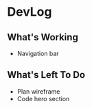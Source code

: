 # DevLog

## What's Working

* Navigation bar

## What's Left To Do

* Plan wireframe
* Code hero section
